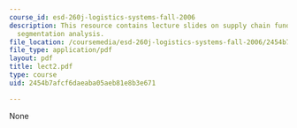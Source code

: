 ```yaml
---
course_id: esd-260j-logistics-systems-fall-2006
description: This resource contains lecture slides on supply chain fundamentals and
  segmentation analysis.
file_location: /coursemedia/esd-260j-logistics-systems-fall-2006/2454b7afcf6daeaba05aeb81e8b3e671_lect2.pdf
file_type: application/pdf
layout: pdf
title: lect2.pdf
type: course
uid: 2454b7afcf6daeaba05aeb81e8b3e671

---
```

None